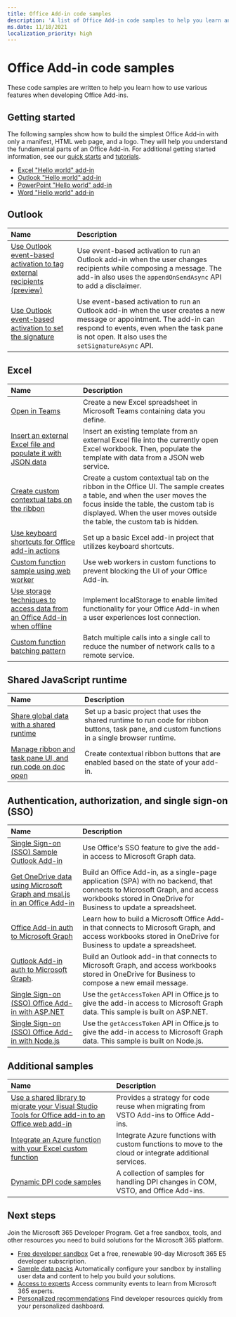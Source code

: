 ```yaml
---
title: Office Add-in code samples
description: 'A list of Office Add-in code samples to help you learn and build your own add-ins.'
ms.date: 11/18/2021
localization_priority: high
---
```


# Office Add-in code samples

These code samples are written to help you learn how to use various features when developing Office Add-ins.

## Getting started

The following samples show how to build the simplest Office Add-in with only a manifest, HTML web page, and a logo. They will help you understand the fundamental parts of an Office Add-in. For additional getting started information, see our [quick starts](../quickstarts/excel-quickstart-jquery) and [tutorials](https://docs.microsoft.com/search/?terms=tutorial&scope=Office%20Add-ins).

* [Excel "Hello world" add-in](https://github.com/OfficeDev/PnP-OfficeAddins/tree/main/Samples/hello-world/excel-hello-world)
* [Outlook "Hello world" add-in](https://github.com/OfficeDev/PnP-OfficeAddins/tree/main/Samples/hello-world/outlook-hello-world)
* [PowerPoint "Hello world" add-in](https://github.com/OfficeDev/PnP-OfficeAddins/tree/main/Samples/hello-world/powerpoint-hello-world)
* [Word "Hello world" add-in](https://github.com/OfficeDev/PnP-OfficeAddins/tree/main/Samples/hello-world/word-hello-world)

## Outlook

| Name                | Description         |
|:--------------------|:--------------------|
| [Use Outlook event-based activation to tag external recipients (preview)](/samples/officedev/pnp-officeaddins/outlook-add-in-tag-external-recipients) | Use event-based activation to run an Outlook add-in when the user changes recipients while composing a message. The add-in also uses the `appendOnSendAsync` API to add a disclaimer. |
| [Use Outlook event-based activation to set the signature](/samples/officedev/pnp-officeaddins/outlook-add-in-set-signature/) | Use event-based activation to run an Outlook add-in when the user creates a new message or appointment. The add-in can respond to events, even when the task pane is not open. It also uses the `setSignatureAsync` API. |

## Excel

| Name                | Description         |
|:--------------------|:--------------------|
| [Open in Teams](/samples/officedev/pnp-officeaddins/office-excel-add-in-open-in-teams/) | Create a new Excel spreadsheet in Microsoft Teams containing data you define.|
| [Insert an external Excel file and populate it with JSON data](/samples/officedev/pnp-officeaddins/excel-add-in-insert-external-file/)  | Insert an existing template from an external Excel file into the currently open Excel workbook. Then, populate the template with data from a JSON web service. |
| [Create custom contextual tabs on the ribbon](/samples/officedev/pnp-officeaddins/office-add-in-contextual-tabs/) | Create a custom contextual tab on the ribbon in the Office UI. The sample creates a table, and when the user moves the focus inside the table, the custom tab is displayed. When the user moves outside the table, the custom tab is hidden. |
| [Use keyboard shortcuts for Office add-in actions](/samples/officedev/pnp-officeaddins/office-add-in-keyboard-shortcuts) | Set up a basic Excel add-in project that utilizes keyboard shortcuts. |
| [Custom function sample using web worker](/samples/officedev/pnp-officeaddins/excel-custom-function-web-worker-pattern/) | Use web workers in custom functions to prevent blocking the UI of your Office Add-in. |
| [Use storage techniques to access data from an Office Add-in when offline](/samples/officedev/pnp-officeaddins/use-storage-techniques-to-access-data-from-an-office-add-in-when-offline/) | Implement localStorage to enable limited functionality for your Office Add-in when a user experiences lost connection. |
| [Custom function batching pattern](/samples/officedev/pnp-officeaddins/excel-custom-function-batching-pattern/)| Batch multiple calls into a single call to reduce the number of network calls to a remote service.|

## Shared JavaScript runtime

| Name                | Description         |
|:--------------------|:--------------------|
[Share global data with a shared runtime](/samples/officedev/pnp-officeaddins/office-add-in-shared-runtime-global-data/) | Set up a basic project that uses the shared runtime to run code for ribbon buttons, task pane, and custom functions in a single browser runtime. |
| [Manage ribbon and task pane UI, and run code on doc open](/samples/officedev/pnp-officeaddins/office-add-in-ribbon-task-pane-ui/) | Create contextual ribbon buttons that are enabled based on the state of your add-in. |

## Authentication, authorization, and single sign-on (SSO)

| Name                | Description         |
|:--------------------|:--------------------|
| [Single Sign-on (SSO) Sample Outlook Add-in](/samples/officedev/pnp-officeaddins/outlook-add-in-sso-aspnet/) | Use Office's SSO feature to give the add-in access to Microsoft Graph data.|
| [Get OneDrive data using Microsoft Graph and msal.js in an Office Add-in](/samples/officedev/pnp-officeaddins/office-add-in-auth-graph-react/) | Build an Office Add-in, as a single-page application (SPA) with no backend, that connects to Microsoft Graph, and access workbooks stored in OneDrive for Business to update a spreadsheet.  |
| [Office Add-in auth to Microsoft Graph](/samples/officedev/pnp-officeaddins/office-add-in-auth-aspnet-graph/) | Learn how to build a Microsoft Office Add-in that connects to Microsoft Graph, and access workbooks stored in OneDrive for Business to update a spreadsheet. |
| [Outlook Add-in auth to Microsoft Graph](/samples/officedev/pnp-officeaddins/outlook-add-in-auth-aspnet-graph/). | Build an Outlook add-in that connects to Microsoft Graph, and access workbooks stored in OneDrive for Business to compose a new email message. |
| [Single Sign-on (SSO) Office Add-in with ASP.NET](/samples/officedev/pnp-officeaddins/office-add-in-sso-aspnet/) | Use the `getAccessToken` API in Office.js to give the add-in access to Microsoft Graph data. This sample is built on ASP.NET. |
| [Single Sign-on (SSO) Office Add-in with Node.js](/samples/officedev/pnp-officeaddins/office-add-in-sso-nodejs/) | Use the `getAccessToken` API in Office.js to give the add-in access to Microsoft Graph data. This sample is built on Node.js.|

## Additional samples

| Name                | Description         |
|:--------------------|:--------------------|
|[Use a shared library to migrate your Visual Studio Tools for Office add-in to an Office web add-in](/samples/officedev/pnp-officeaddins/vsto-shared-library-excel/) |Provides a strategy for code reuse when migrating from VSTO Add-ins to Office Add-ins. |
| [Integrate an Azure function with your Excel custom function](/samples/officedev/pnp-officeaddins/azure-function-with-excel-custom-function/) | Integrate Azure functions with custom functions to move to the cloud or integrate additional services. |
|[Dynamic DPI code samples](/samples/officedev/pnp-officeaddins/dynamic-dpi-code-samples/) |A collection of samples for handling DPI changes in COM, VSTO, and Office Add-ins. |

## Next steps

Join the Microsoft 365 Developer Program. Get a free sandbox, tools, and other resources you need to build solutions for the Microsoft 365 platform.

- [Free developer sandbox](https://developer.microsoft.com/microsoft-365/dev-program#Subscription) Get a free, renewable 90-day Microsoft 365 E5 developer subscription.
- [Sample data packs](https://developer.microsoft.com/microsoft-365/dev-program#Sample) Automatically configure your sandbox by installing user data and content to help you build your solutions.
- [Access to experts](https://developer.microsoft.com/microsoft-365/dev-program#Experts) Access community events to learn from Microsoft 365 experts.
- [Personalized recommendations](https://developer.microsoft.com/microsoft-365/dev-program#Recommendations) Find developer resources quickly from your personalized dashboard.
